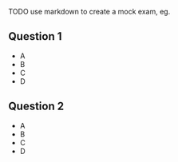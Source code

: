 TODO use markdown to create a mock exam, eg.

## Question 1
* A
* B
* C
* D

## Question 2
* A
* B
* C
* D
